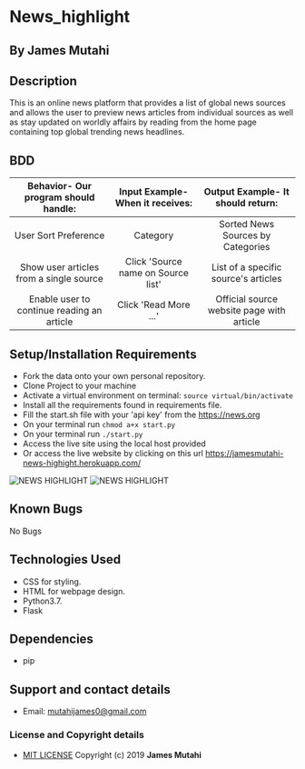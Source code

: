 # News_highlight

## By **James Mutahi**

## Description

This is an online news platform that provides a list of global news sources and allows the user to preview news articles from individual sources as well as stay updated on worldly affairs by reading from the home page containing top global trending news headlines.

## BDD

| Behavior- Our program should handle: | Input Example- When it receives: | Output Example- It should return: |
| :-------------: | :-------------: | :-------------: |
| User Sort Preference | Category | Sorted News Sources by Categories |
| Show user articles from a single source | Click 'Source name on Source list' | List of a specific source's articles |
| Enable user to continue reading an article | Click 'Read More ...' | Official source website page with article |

## Setup/Installation Requirements

* Fork the data onto your own personal repository.
* Clone Project to your machine
* Activate a virtual environment on terminal:
```source virtual/bin/activate```
* Install all the requirements found in requirements file.
* Fill the start.sh file with your 'api key' from the <https://news.org>
* On your terminal run
```chmod a+x start.py```
* On your terminal run
 ```./start.py```
* Access the live site using the local host provided
* Or access the live website by clicking on this url <https://jamesmutahi-news-highight.herokuapp.com/>

![NEWS HIGHLIGHT](https://github.com/JamesMutahi/News-Highlight/blob/master/app/static/images/sources.png)
![NEWS HIGHLIGHT](https://github.com/JamesMutahi/News-Highlight/blob/master/app/static/images/articles.png)

## Known Bugs

No Bugs

## Technologies Used

* CSS for styling.
* HTML for webpage design.
* Python3.7.
* Flask

## Dependencies

* pip

## Support and contact details

* Email: mutahijames0@gmail.com

### License and Copyright details

* [MIT LICENSE](LICENSE)
Copyright (c) 2019 **James Mutahi**
